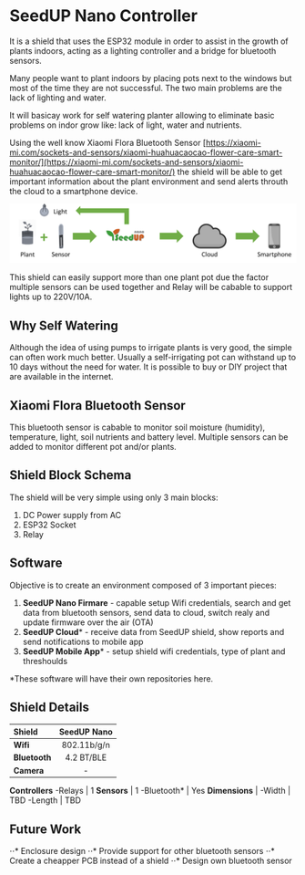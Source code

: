 # SeedUP Nano Controller
It is a shield that uses the ESP32 module in order to assist in the growth of plants indoors, acting as a lighting controller and a bridge for bluetooth sensors.

Many people want to plant indoors by placing pots next to the windows but most of the time they are not successful. The two main problems are the lack of lighting and water.

It will basicay work for self watering planter allowing to eliminate basic problems on indor grow like: lack of light, water and nutrients.

Using the well know Xiaomi Flora Bluetooth Sensor [https://xiaomi-mi.com/sockets-and-sensors/xiaomi-huahuacaocao-flower-care-smart-monitor/](https://xiaomi-mi.com/sockets-and-sensors/xiaomi-huahuacaocao-flower-care-smart-monitor/) the shield will be able to get important information about the plant environment and send alerts throuth the cloud to a smartphone device.


 ![SeedUp Nano Cloud](/docs/images/seedup_nano_cloud_v1.png "SeedUP Nano Cloud Diagram")

 This shield can easily support more than one plant pot due the factor multiple sensors can be used together and Relay will be cabable to support lights up to 220V/10A.

 ## Why Self Watering
 Although the idea of using pumps to irrigate plants is very good, the simple can often work much better. Usually a self-irrigating pot can withstand up to 10 days without the need for water. It is possible to buy or DIY project that are available in the internet.

 ## Xiaomi Flora Bluetooth Sensor
 This bluetooth sensor is cabable to monitor soil moisture (humidity), temperature, light, soil nutrients and battery level. Multiple sensors can be added to monitor different pot and/or plants.

 ## Shield Block Schema
 The shield will be very simple using only 3 main blocks:
 
 1. DC Power supply from AC
 2. ESP32 Socket
 3. Relay

 ## Software
 Objective is to create an environment composed of 3 important pieces:
 1. **SeedUP Nano Firmare** - capable setup Wifi credentials, search and get data from bluetooth sensors, send data to cloud, switch realy and update firmware over the air (OTA) 
 2. **SeedUP Cloud*** - receive data from SeedUP shield, show reports and send notifications to mobile app
 3. **SeedUP Mobile App*** - setup shield wifi credentials, type of plant and threshoulds

*These software will have their own repositories here.

## Shield Details

**Shield** | **SeedUP Nano**
:-- | :-:
**Wifi** | 802.11b/g/n 
**Bluetooth** | 4.2 BT/BLE 
**Camera** | -
**Controllers**
-Relays | 1
**Sensors** | 1
-Bluetooth* | Yes 
**Dimensions** |
-Width | TBD
-Length | TBD

 ## Future Work
 
 ⋅⋅* Enclosure design
 ⋅⋅* Provide support for other bluetooth sensors
 ⋅⋅* Create a cheapper PCB instead of a shield
 ⋅⋅* Design own bluetooth sensor
